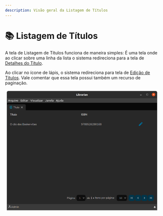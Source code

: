 ```yaml
---
description: Visão geral da Listagem de Títulos
---
```


# 📚 Listagem de Títulos

A tela de Listagem de Títulos funciona de maneira simples: É uma tela onde ao clicar sobre uma linha da lista o sistema redireciona para a tela de [Detalhes do Título](detalhes-do-titulo.md).

Ao clicar no ícone de lápis, o sistema redireciona para tela de [Edição de Títulos](./). Vale comentar que essa tela possui também um recurso de paginação.

![Tela de Listagem de Títulos](<../.gitbook/assets/librarian-title-list (1).png>)

